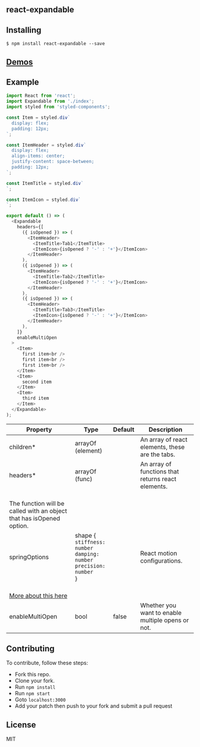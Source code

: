 react-expandable
---------------

Installing
------------
```
$ npm install react-expandable --save
```

[Demos](http://bitriddler.com/playground/expandable)
--------------

Example
--------------

```javascript
import React from 'react';
import Expandable from './index';
import styled from 'styled-components';

const Item = styled.div`
  display: flex;
  padding: 12px;
`;

const ItemHeader = styled.div`
  display: flex;
  align-items: center;
  justify-content: space-between;
  padding: 12px;
`;

const ItemTitle = styled.div`
`;

const ItemIcon = styled.div`
`;

export default () => (
  <Expandable
    headers={[
      ({ isOpened }) => (
        <ItemHeader>
          <ItemTitle>Tab1</ItemTitle>
          <ItemIcon>{isOpened ? '-' : '+'}</ItemIcon>
        </ItemHeader>
      ),
      ({ isOpened }) => (
        <ItemHeader>
          <ItemTitle>Tab2</ItemTitle>
          <ItemIcon>{isOpened ? '-' : '+'}</ItemIcon>
        </ItemHeader>
      ),
      ({ isOpened }) => (
        <ItemHeader>
          <ItemTitle>Tab3</ItemTitle>
          <ItemIcon>{isOpened ? '-' : '+'}</ItemIcon>
        </ItemHeader>
      ),
    ]}
    enableMultiOpen
  >
    <Item>
      first item<br />
      first item<br />
      first item<br />
    </Item>
    <Item>
      second item
    </Item>
    <Item>
      third item
    </Item>
  </Expandable>
);
```

| Property | Type | Default | Description |
| --- | --- | --- | --- |
| children* | arrayOf (element) |  | An array of react elements, these are the tabs. |
| headers* | arrayOf (func) |  | An array of functions that returns react elements.<br />The function will be called with an object that has isOpened option. |
| springOptions | shape {<br />`stiffness: number`<br />`damping: number`<br />`precision: number`<br />} |  | React motion configurations.<br />[More about this here](https://github.com/chenglou/react-motion#--spring-val-number-config-springhelperconfig--opaqueconfig) |
| enableMultiOpen | bool | false | Whether you want to enable multiple opens or not. |

Contributing
--------------
To contribute, follow these steps:
- Fork this repo.
- Clone your fork.
- Run `npm install`
- Run `npm start`
- Goto `localhost:3000`
- Add your patch then push to your fork and submit a pull request

License
---------
MIT
